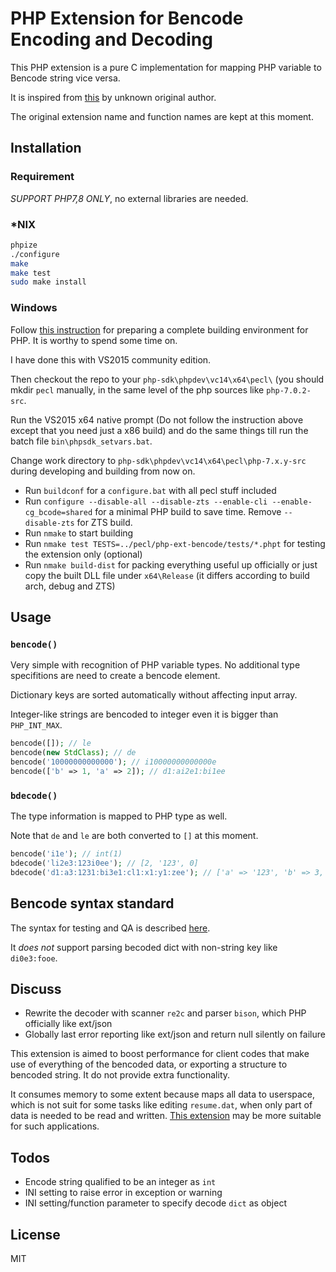 # PHP Extension for Bencode Encoding and Decoding
This PHP extension is a pure C implementation for mapping PHP variable to Bencode string vice versa.

It is inspired from [this](https://github.com/acgrid/php-bencode-extension) by unknown original author.

The original extension name and function names are kept at this moment.

## Installation

### Requirement

*SUPPORT PHP7,8 ONLY*, no external libraries are needed.

### *NIX
```bash
phpize
./configure
make
make test
sudo make install
```

### Windows
Follow [this instruction](https://wiki.php.net/internals/windows/stepbystepbuild) for preparing a complete building environment for PHP. It is worthy to spend some time on.

I have done this with VS2015 community edition.

Then checkout the repo to your `php-sdk\phpdev\vc14\x64\pecl\` (you should mkdir `pecl` manually, in the same level of the php sources like 
`php-7.0.2-src`.

Run the VS2015 x64 native prompt (Do not follow the instruction above except that you need just a x86 build) and do the same things
till run the batch file `bin\phpsdk_setvars.bat`. 

Change work directory to `php-sdk\phpdev\vc14\x64\pecl\php-7.x.y-src` during developing and building from now on.

- Run `buildconf` for a `configure.bat` with all pecl stuff included
- Run `configure --disable-all --disable-zts --enable-cli --enable-cg_bcode=shared` for a minimal PHP build to save time. Remove `--disable-zts` for ZTS build.
- Run `nmake` to start building
- Run `nmake test TESTS=../pecl/php-ext-bencode/tests/*.phpt` for testing the extension only (optional)
- Run `nmake build-dist` for packing everything useful up officially or just copy the built DLL file under `x64\Release` (it differs according to build arch, debug and ZTS)

## Usage

### `bencode()`

Very simple with recognition of PHP variable types. No additional type specifitions are need to create a bencode element.

Dictionary keys are sorted automatically without affecting input array.

Integer-like strings are bencoded to integer even it is bigger than `PHP_INT_MAX`.

```php
bencode([]); // le
bencode(new StdClass); // de
bencode('10000000000000'); // i10000000000000e
bencode(['b' => 1, 'a' => 2]); // d1:ai2e1:bi1ee
```

### `bdecode()`

The type information is mapped to PHP type as well.

Note that `de` and `le` are both converted to `[]` at this moment.

```php
bencode('i1e'); // int(1)
bdecode('li2e3:123i0ee'); // [2, '123', 0]
bdecode('d1:a3:1231:bi3e1:cl1:x1:y1:zee'); // ['a' => '123', 'b' => 3, 'c' => ['x', 'y', 'z']]
```

## Bencode syntax standard

The syntax for testing and QA is described [here](https://wiki.theory.org/BitTorrentSpecification#Bencoding).

It *does not* support parsing becoded dict with non-string key like `di0e3:fooe`.

## Discuss

- Rewrite the decoder with scanner `re2c` and parser `bison`, which PHP officially like ext/json
- Globally last error reporting like ext/json and return null silently on failure

This extension is aimed to boost performance for client codes that make use of everything of the bencoded data, or exporting a structure to bencoded string. It do not provide extra functionality.

It consumes memory to some extent because maps all data to userspace, which is not suit for some tasks like editing `resume.dat`, when only part of data is needed to be read and written. [This extension](https://github.com/Frederick888/php-bencode) may be more suitable for such applications.

## Todos

- Encode string qualified to be an integer as `int`
- INI setting to raise error in exception or warning
- INI setting/function parameter to specify decode `dict` as object

## License
MIT
